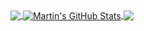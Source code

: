 <a href="https://github.com/icooode/icooode">
  <img align="center" src="https://github-readme-stats.vercel.app/api/top-langs/?username=icooode&title_color=ffffff&text_color=c9cacc&icon_color=2bbc8a&bg_color=1d1f21&langs_count=3" />
</a>
<a href="https://github.com/icooode/icooode">
  <img align="center" src="https://github-readme-stats.vercel.app/api?username=icooode&show_icons=true&line_height=27&count_private=true&title_color=ffffff&text_color=c9cacc&icon_color=2bbc8a&bg_color=1d1f21" alt="Martin's GitHub Stats" />
</a>
<!-- <a href="https://github.com/icooode/icooode">
  <img align="center" src="https://github-readme-stats.vercel.app/api/pin/?username=icooode&repo=about&title_color=ffffff&text_color=c9cacc&icon_color=2bbc8a&bg_color=1d1f21" />-->
</a>
<a href="https://github.com/icooode/icooode">
  <img align="center" src="https://github-readme-stats.vercel.app/api/pin/?username=icooode&repo=icooode.github.io&title_color=ffffff&text_color=c9cacc&icon_color=2bbc8a&bg_color=1d1f21" />
</a>
<!-- <a href="https://github.com/icooode/icooode">
<img align="center" src="https://icooode.github.io" />
</a> -->
